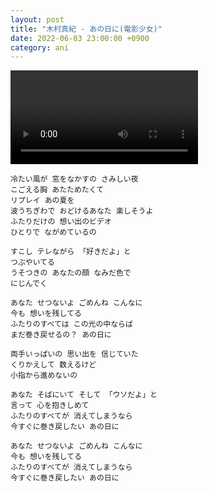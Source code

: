 ```yaml
---
layout: post
title: "木村真紀 - あの日に(電影少女)"
date: 2022-06-03 23:00:00 +0900
category: ani
---
```


<div class="video-container">
    <video id="player" class="video-js vjs-default-skin vjs-big-play-centered" data-json="/public/json/ani/木村真紀 - あの日に(電影少女).json"></video>
</div>

```
冷たい風が 窓をなかすの さみしい夜
こごえる胸 あたためたくて
リプレイ あの夏を
波うちぎわで おどけるあなた 楽しそうよ
ふたりだけの 想い出のビデオ
ひとりで ながめているの

すこし テレながら 「好きだよ」と
つぶやいてる
うそつきの あなたの顔 なみだ色で
にじんでく

あなた せつないよ ごめんね こんなに
今も 想いを残してる
ふたりのすべては この光の中ならば
まだ巻き戻せるの？ あの日に

両手いっぱいの 思い出を 信じていた
くりかえして 数えるけど
小指から進めないの

あなた そばにいて そして 「ウソだよ」と
言って 心を抱きしめて
ふたりのすべてが 消えてしまうなら
今すぐに巻き戻したい あの日に

あなた せつないよ ごめんね こんなに
今も 想いを残してる
ふたりのすべてが 消えてしまうなら
今すぐに巻き戻したい あの日に
```